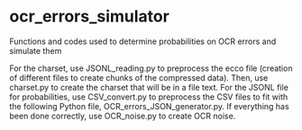 # ocr_errors_simulator
Functions and codes used to determine probabilities on OCR errors and simulate them

For the charset, use JSONL_reading.py to preprocess the ecco file (creation of different files to create chunks of the compressed data). Then, use charset.py to create the charset that will be in a file text.
For the JSONL file for probabilities, use CSV_convert.py to preprocess the CSV files to fit with the following Python file, OCR_errors_JSON_generator.py.
If everything has been done correctly, use OCR_noise.py to create OCR noise.
